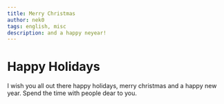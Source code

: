 ```yaml
---
title: Merry Christmas
author: nek0
tags: english, misc
description: and a happy neyear!
---
```


# Happy Holidays

I wish you all out there happy holidays, merry christmas and a happy new year. Spend the time with people dear to you.
